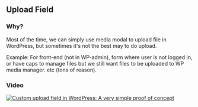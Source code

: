 ## Upload Field

### Why?

Most of the time, we can simply use media modal to upload file in WordPress, but sometimes it's not the best may to do upload.

Example: For front-end (not in WP-admin), form where user is not logged in, or have caps to manage files but we still want files to be uploaded to WP media manager. etc (tons of reason).

### Video

[![Custom upload field in WordPress: A very simple proof of concept](https://img.youtube.com/vi/achuZv5xn7E/0.jpg)](https://www.youtube.com/watch?v=achuZv5xn7E)
